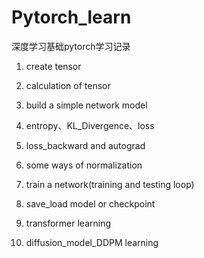 # Pytorch_learn
深度学习基础pytorch学习记录

1. create tensor

2. calculation of tensor

3. build a simple network model

4. entropy、KL_Divergence、loss 

5. loss_backward and autograd

6. some ways of normalization

7. train a network(training and testing loop)

8. save_load model or checkpoint

9. transformer learning

10. diffusion_model_DDPM learning
